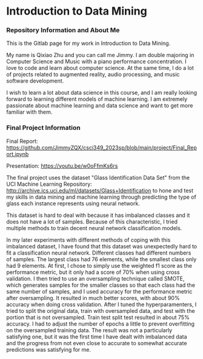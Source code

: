 # Introduction to Data Mining

### Repository Information and About Me ###
This is the Gitlab page for my work in Introduction to Data Mining. <br>

My name is Qixiao Zhu and you can call me Jimmy.
I am double majoring in Computer Science and Music with a 
piano performance concentration. I love to code and learn
about computer science. At the same time, I do a lot of projects
related to augmented reality, audio processing, and music software development. <br>

I wish to learn a lot about data science in this course, and I am really looking
forward to learning different models of machine learning. I am extremely passionate
about machine learning and data science and want to get more familiar with them.

### Final Project Information ###
Final Report: https://github.com/JimmyZQX/csci349_2023sp/blob/main/project/Final_Report.ipynb <br>

Presentation: https://youtu.be/w0oFfmKs6rs <br>

The final project uses the dataset "Glass Identification Data Set" from the 
UCI Machine Learning Repository: http://archive.ics.uci.edu/ml/datasets/Glass+Identification
to hone and test my skills in data mining and machine learning through predicting the type
of glass each instance represents using neural network. <br>

This dataset is hard to deal with because it has imbalanced classes and it does not have a lot 
of samples. Because of this characteristic, I tried multiple methods to train decent neural network
classification models. <br>

In my later experiments with different methods of coping with this imbalanced dataset, I have
found that this dataset was unexpectedly hard to fit a classification neural network. Different
classes had different numbers of samples. The largest class had 76 elements, while the smallest
class only had 9 elements. At first, I chose to simply use the weighted f1 score as 
the performance metric, but it only had a score of 70% when using cross validation. I  then tried 
to use an oversampling technique called SMOTE, which generates samples for the smaller classes so
that each class had the same number of samples, and I used accuracy for the performance metric after
oversampling. It resulted in much better scores, with about 90% accuracy when doing cross validation.
After I tuned the hyperparamenters, I tried to split the original data, train with oversampled data, 
and test with the portion that is not oversampled. Train test split test resulted in about 75% accuracy. 
I had to adjust the number of epochs a little to prevent overfitting on the oversampled training data. 
The result was not a particularly satisfying one, but it was the first time I have dealt with 
imbalanced data and the progress from not even close to accurate to somewhat accurate predictions was 
satisfying for me.
